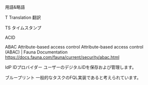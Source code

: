 用語&略語

T
Translation
翻訳

TS
タイムスタンプ

ACID

ABAC
Attribute-based access control
Attribute-based access control (ABAC) | Fauna Documentation
https://docs.fauna.com/fauna/current/security/abac.html


IdP
IDプロバイダー
ユーザーのデジタルIDを保存および管理します。

ブループリント
一般的なタスクのFQL実装であると考えられています。

